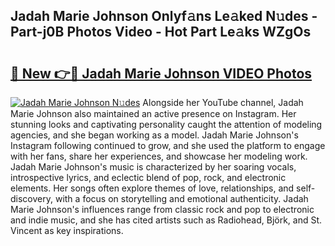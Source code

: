 ## Jadah Marie Johnson Onlyf𝚊ns Le𝚊ked N𝚞des - Part-j0B Photos Video - Hot Part Le𝚊ks WZgOs

# <h2><a href="http://ac2255.deff.icu/?id=Jadah+Marie+Johnson">🔗 New 👉🔴 Jadah Marie Johnson VIDEO Photos</a></h2>

[![Jadah Marie Johnson N𝚞des](https://i.imgur.com/rIISA9y.gif)](http://ac2255.deff.icu/?id=Jadah+Marie+Johnson)
Alongside her YouTube channel, Jadah Marie Johnson also maintained an active presence on Instagram. Her stunning looks and captivating personality caught the attention of modeling agencies, and she began working as a model. Jadah Marie Johnson's Instagram following continued to grow, and she used the platform to engage with her fans, share her experiences, and showcase her modeling work. Jadah Marie Johnson's music is characterized by her soaring vocals, introspective lyrics, and eclectic blend of pop, rock, and electronic elements. Her songs often explore themes of love, relationships, and self-discovery, with a focus on storytelling and emotional authenticity. Jadah Marie Johnson's influences range from classic rock and pop to electronic and indie music, and she has cited artists such as Radiohead, Björk, and St. Vincent as key inspirations.
